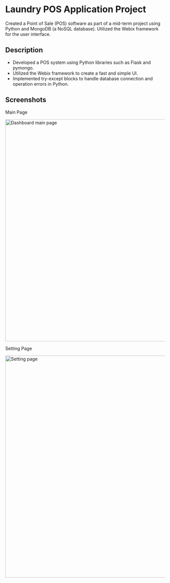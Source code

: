 # Laundry POS Application Project

Created a Point of Sale (POS) software as part of a mid-term project using Python and MongoDB (a NoSQL database). Utilized the Webix framework for the user interface.

## Description

- Developed a POS system using Python libraries such as Flask and pymongo.
- Utilized the Webix framework to create a fast and simple UI.
- Implemented try-except blocks to handle database connection and operation errors in Python.

## Screenshots

<p align="center">
  <p>Main Page</p>
  <img src="https://github.com/irvanwn/TTS-KapitaSelekta/blob/main/project-image-preview/Screenshot%202024-05-31%20215535.jpg" alt="Dashboard main page" width="700"/>
  <p>Setting Page</p>
  <img src="https://github.com/irvanwn/TTS-KapitaSelekta/blob/main/project-image-preview/Screenshot%202024-05-31%20215553.jpg" alt="Setting page" width="700"/>
</p>
